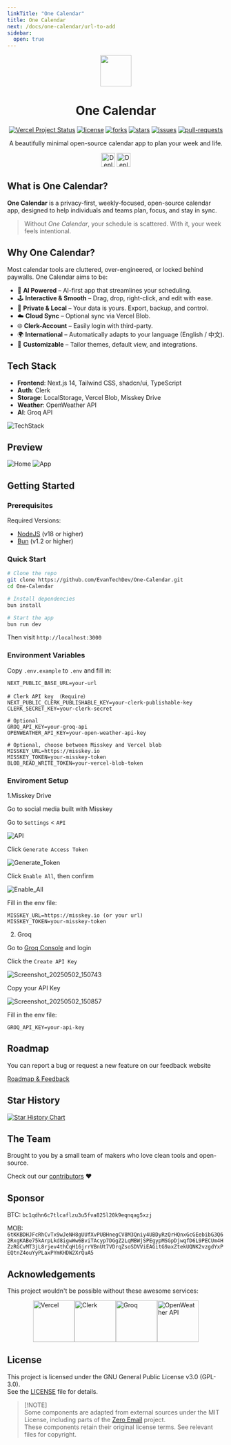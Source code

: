 ```yaml
---
linkTitle: "One Calendar"
title: One Calendar
next: /docs/one-calendar/url-to-add
sidebar:
  open: true
---
```


<div align="center">
  <img src="https://calendar.xyehr.cn/icon.svg" width="72">
  
# One Calendar

<p>

<a href="https://vercel.com/tech-art/one-calendar" target="_blank"><img src="https://vercelbadge.vercel.app/api/EvanTechDev/One-Calendar?style=flat-square" alt="Vercel Project Status"></a>
<a href="https://github.com/EvanTechDev/One-Calendar/blob/master/LICENSE" target="blank"><img src="https://img.shields.io/github/license/EvanTechDev/One-Calendar?style=flat-square" alt="license"></a>
<a href="https://github.com/EvanTechDev/One-Calendar/fork" target="blank"><img src="https://img.shields.io/github/forks/EvanTechDev/One-Calendar?style=flat-square" alt="forks"></a>
<a href="https://github.com/EvanTechDev/One-Calendar/stargazers" target="blank"><img src="https://img.shields.io/github/stars/EvanTechDev/One-Calendar?style=flat-square" alt="stars"></a>
<a href="https://github.com/EvanTechDev/One-Calendar/issues" target="blank"><img src="https://img.shields.io/github/issues/EvanTechDev/One-Calendar?style=flat-square" alt="issues"></a>
<a href="https://github.com/EvanTechDev/One-Calendar/pulls" target="blank"><img src="https://img.shields.io/github/issues-pr/EvanTechDev/One-Calendar?style=flat-square" alt="pull-requests"></a>

</p>

A beautifully minimal open-source calendar app to plan your week and life.


<a href="https://vercel.com/new/clone?repository-url=https://github.com/EvanTechDev/One-Calendar&env=NEXT_PUBLIC_BASE_URL,NEXT_PUBLIC_CLERK_PUBLISHABLE_KEY,CLERK_SECRET_KEY,OPENWEATHER_API_KEY,BLOB_READ_WRITE_TOKEN&project-name=one-calendar&repo-name=one-calendar" style="display: inline-block;"><img src="https://vercel.com/button" alt="Deploy with Vercel" style="height: 32px;"></a>
<a href="https://app.netlify.com/start/deploy?repository=https://github.com/EvanTechDev/One-Calendar" style="display: inline-block;"><img src="https://www.netlify.com/img/deploy/button.svg" alt="Deploy to Netlify" style="height: 32px;"></a>


</div>

## What is One Calendar?

**One Calendar** is a privacy-first, weekly-focused, open-source calendar app, designed to help individuals and teams plan, focus, and stay in sync.

> Without *One Calendar*, your schedule is scattered. With it, your week feels intentional.

## Why One Calendar?

Most calendar tools are cluttered, over-engineered, or locked behind paywalls. One Calendar aims to be:

- 🧠 **AI Powered** – AI-first app that streamlines your scheduling.
- 🕹 **Interactive & Smooth** – Drag, drop, right-click, and edit with ease.
- 🔐 **Private & Local** – Your data is yours. Export, backup, and control.
- ☁️ **Cloud Sync** – Optional sync via Vercel Blob.
- 🌐 **Clerk-Account** – Easily login with third-party.
- 🌍 **International** – Automatically adapts to your language (English / 中文).
- 🧱 **Customizable** – Tailor themes, default view, and integrations.

## Tech Stack

- **Frontend**: Next.js 14, Tailwind CSS, shadcn/ui, TypeScript
- **Auth**: Clerk
- **Storage**: LocalStorage, Vercel Blob, Misskey Drive
- **Weather**: OpenWeather API
- **AI**: Groq API

![TechStack](https://skills-icons.vercel.app/api/icons?i=nextjs,ts,tailwindcss,shadcnui,clerk,groq,vercel,openweather,bun)

## Preview

![Home](https://calendar.xyehr.cn/Home.jpg)
![App](https://calendar.xyehr.cn/Banner.jpg)

## Getting Started

### Prerequisites

Required Versions:

- [NodeJS](https://nodejs.org) (v18 or higher)
- [Bun](https://bun.sh) (v1.2 or higher)

### Quick Start

```bash
# Clone the repo
git clone https://github.com/EvanTechDev/One-Calendar.git
cd One-Calendar

# Install dependencies
bun install

# Start the app
bun run dev
```

Then visit `http://localhost:3000`

### Environment Variables

Copy `.env.example` to `.env` and fill in:

```env
NEXT_PUBLIC_BASE_URL=your-url

# Clerk API key （Require）
NEXT_PUBLIC_CLERK_PUBLISHABLE_KEY=your-clerk-publishable-key
CLERK_SECRET_KEY=your-clerk-secret

# Optional
GROQ_API_KEY=your-groq-api
OPENWEATHER_API_KEY=your-open-weather-api-key

# Optional, choose between Misskey and Vercel blob
MISSKEY_URL=https://misskey.io
MISSKEY_TOKEN=your-misskey-token
BLOB_READ_WRITE_TOKEN=your-vercel-blob-token
```

### Enviroment Setup

1.Misskey Drive

Go to social media built with Misskey

Go to `Settings` < `API`

![API](https://github.com/user-attachments/assets/db9cead7-96a2-4fd7-8c0b-55429198aa91)

Click `Generate Access Token`

![Generate_Token](https://github.com/user-attachments/assets/db068882-060d-4752-ac5e-7809dfb6a9b8)


Click  `Enable All`, then confirm

![Enable_All](https://github.com/user-attachments/assets/58d445da-4133-4519-9e7e-8f4d62dd9116)

Fill in the env file:

```env
MISSKEY_URL=https://misskey.io (or your url)
MISSKEY_TOKEN=your-misskey-token
```

2. Groq

Go to [Groq Console](https://console.groq.com) and login

Click the `Create API Key`

![Screenshot_20250502_150743](https://github.com/user-attachments/assets/1e8faf08-7afe-405e-83a7-01039de35338)

Copy your API Key

![Screenshot_20250502_150857](https://github.com/user-attachments/assets/55374169-7f2b-480d-924f-80a46b014551)

Fill in the env file:

```env
GROQ_API_KEY=your-api-key
```

## Roadmap

You can report a bug or request a new feature on our feedback website

[Roadmap & Feedback](https://feedback.xyehr.cn)

## Star History

[![Star History Chart](https://api.star-history.com/svg?repos=EvanTechDev/One-Calendar&type=Date)](https://www.star-history.com/#EvanTechDev/One-Calendar&Date)

## The Team

Brought to you by a small team of makers who love clean tools and open-source.

Check out our [contributors](https://github.com/EvanTechDev/One-Calendar/graphs/contributors) ❤️

## Sponsor

BTC: `bc1qdhn6c7tlcaflzu3u5fva825l20k9eqnqag5xzj`

MOB: `6tKKBDHJFcRhCvTx9wJeNH8gUUfXvPUBHnegCV8M3Qniy4UBDyRzQrHQnxGcGEebibG3Q62RxgKABe75kArpLkd8igwWw6BviTAcyp7DGgZ2LqMBWjSPEgypMSGpDjwqfD6L9PECUm4HZzRGCvMT3jL8rjev4thCqH16jrrVBnUt7VDrqZsoSDVViEAGitG9axZtekUQNK2vzgdYxPEQtnZ4ouYyPLaxPYmKHDW2XrQuA5`

## Acknowledgements

This project wouldn't be possible without these awesome services:

<div style="display: flex; justify-content: center;">
  <a href="https://vercel.com" style="text-decoration: none;"><img src="https://github.com/user-attachments/assets/5107d47f-7ce9-425a-8e24-77c322205bd4" alt="Vercel" width="96"/></a>
  <a href="https://clerk.com" style="text-decoration: none;"><img src="https://github.com/user-attachments/assets/6f9fa5d7-e0c2-4c14-aef9-e39bd0465e23" alt="Clerk" width="96"/></a>
  <a href="https://groq.com" style="text-decoraion: none;"><img src="https://github.com/user-attachments/assets/650dc220-c0a7-4761-a7ce-2c24a7d75133" alt="Groq" width="96"></a>
  <a href="https://openweathermap.org" style="text-decoration: none;"><img src="https://github.com/user-attachments/assets/d07ed7a1-c374-45f5-90fd-17c3de2a9098" alt="OpenWeather API" width="96"/></a>
</div>

## License

This project is licensed under the GNU General Public License v3.0 (GPL-3.0).  
See the [LICENSE](./LICENSE) file for details.

> [!NOTE]\
> Some components are adapted from external sources under the MIT License, including parts of the [Zero Email](https://github.com/Mail-0/Zero) project.  
> These components retain their original license terms. See relevant files for copyright.

